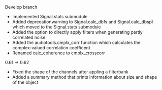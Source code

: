 Develop branch
 - Implemented Signal.stats submodule
 - Added deprecationwarning to Signal.calc_dbfs and Signal.calc_dbspl which
   moved to the Signal.stats submodule
 - Added the option to directly  apply filters when generating partly correlated noise
 - Added the audiotools.cmplx_corr function which calculates the
   complex-valued correlation coefficent
 - Renamed calc_coherence to cmplx_crosscorr

0.61 -> 0.62
 - Fixed the shape of the channels after appling a filterbank
 - Added a summary method that prints information about size and shape of the object
